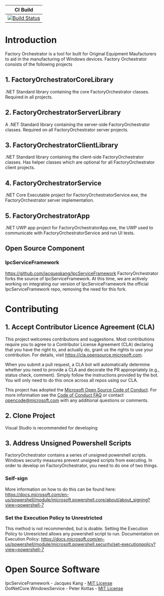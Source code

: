 | CI Build   | 
|----|
|  [![Build Status](https://microsoft.visualstudio.com/OneCore/_apis/build/status/FactoryOrchestrator/FO-PublicFacing-CI?branchName=master)](https://microsoft.visualstudio.com/OneCore/_build/latest?definitionId=54749&branchName=main)  |   

# Introduction 
Factory Orchestrator is a tool for built for Original Equipment Maufacturers to aid in the manufacturing of Windows devices.
Factory Orchestrator consists of the following projects
## 1. FactoryOrchestratorCoreLibrary 
.NET Standard library containing the core FactoryOrchestrator classes. Required in all projects.
## 2.	FactoryOrchestratorServerLibrary
A .NET Standard library containing the server-side FactoryOrchestrator classes. Required on all FactoryOrchestrator server projects.
## 3.	FactoryOrchestratorClientLibrary 
.NET Standard library containing the client-side FactoryOrchestrator classes. Has helper classes which are optional for all FactoryOrchestrator client projects.
## 4.	FactoryOrchestratorService 
.NET Core Executable project for FactoryOrchestratorService.exe, the FactoryOrchestrator server implementation.
## 5.	FactoryOrchestratorApp 
.NET UWP app project for FactoryOrchestratorApp.exe, the UWP used to communicate with FactoryOrchestratorService and run UI tests.
## Open Source Component
### IpcServiceFramework
https://github.com/jacqueskang/IpcServiceFramework
FactoryOrchestrator forks the source of IpcServiceFramework. At this time, we are actively working on integrating our version of IpcServiceFramework the official IpcServiceFramework repo, removing the need for this fork.

# Contributing

## 1. Accept Contributor Licence Agreement (CLA)
This project welcomes contributions and suggestions.  Most contributions require you to agree to a
Contributor License Agreement (CLA) declaring that you have the right to, and actually do, grant us
the rights to use your contribution. For details, visit https://cla.opensource.microsoft.com.

When you submit a pull request, a CLA bot will automatically determine whether you need to provide
a CLA and decorate the PR appropriately (e.g., status check, comment). Simply follow the instructions
provided by the bot. You will only need to do this once across all repos using our CLA.

This project has adopted the [Microsoft Open Source Code of Conduct](https://opensource.microsoft.com/codeofconduct/).
For more information see the [Code of Conduct FAQ](https://opensource.microsoft.com/codeofconduct/faq/) or
contact [opencode@microsoft.com](mailto:opencode@microsoft.com) with any additional questions or comments.

## 2. Clone Project
Visual Studio is recommended for developing

## 3. Address Unsigned Powershell Scripts
FactoryOrchestrator contains a series of unsigned powershell scripts. Windows security measures prevent unsigned scripts from executing. In order to develop on FactoryOrchestrator, you need to do one of two things.

### Self-sign
More information on how to do this can be found here: https://docs.microsoft.com/en-us/powershell/module/microsoft.powershell.core/about/about_signing?view=powershell-7

### Set the Execution Policy to Unrestricted
This method is not recommended, but is doable. Setting the Execution Policy to Unresricted allows any powershell script to run. 
Documentation on Execution Policy:
https://docs.microsoft.com/en-us/powershell/module/microsoft.powershell.security/set-executionpolicy?view=powershell-7

# Open Source Software
IpcServiceFramework - Jacques Kang - [MIT License](https://github.com/jacqueskang/IpcServiceFramework/blob/develop/LICENSE)
DotNetCore.WindowsService - Peter Kottas - [MIT License](https://github.com/PeterKottas/DotNetCore.WindowsService/blob/master/LICENSE)

